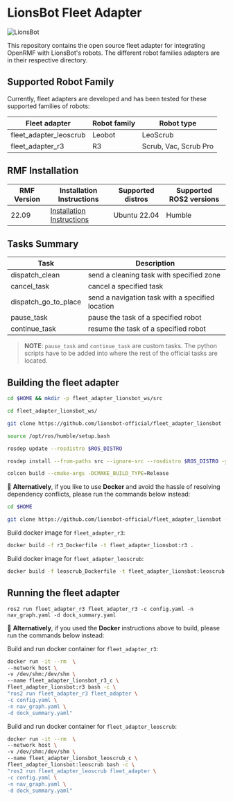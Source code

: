 # LionsBot Fleet Adapter
![LionsBot](https://github.com/lionsbot-official/fleet_adapter_lionsbot/blob/main/lionsbot-banner.png)

This repository contains the open source fleet adapter for integrating OpenRMF with LionsBot's robots. The different robot families adapters are in their respective directory.

## Supported Robot Family

Currently, fleet adapters are developed and has been tested for these supported families of robots:

| Fleet adapter          | Robot family | Robot type |
|------------------------| ---- |------------|
| fleet_adapter_leoscrub | Leobot | LeoScrub   |
| fleet_adapter_r3       | R3 | Scrub, Vac, Scrub Pro      |

## RMF Installation 

| RMF Version | Installation Instructions     | Supported distros | Supported ROS2 versions |
|-------|-------------------------------|-------------------|-----------------------|
| 22.09 | [Installation Instructions](https://github.com/open-rmf/rmf/tree/release/22.09) | Ubuntu 22.04 | Humble |

## Tasks Summary

| Task           | Description |
|----------------|-------------|
| dispatch_clean | send a cleaning task with specified zone |
| cancel_task    | cancel a specified task |
| dispatch_go_to_place | send a navigation task with a specified location |
| pause_task | pause the task of a specified robot |
| continue_task | resume the task of a specified robot |

> **NOTE**: `pause_task` and `continue_task` are custom tasks. The python scripts have to be added into where the rest of the official tasks are located.

## Building the fleet adapter

```bash
cd $HOME && mkdir -p fleet_adapter_lionsbot_ws/src
```

```bash
cd fleet_adapter_lionsbot_ws/
```

```bash
git clone https://github.com/lionsbot-official/fleet_adapter_lionsbot --branch rmf/22.09 --single-branch --depth 1 src
```

```bash
source /opt/ros/humble/setup.bash
```

```bash
rosdep update --rosdistro $ROS_DISTRO
```

```bash
rosdep install --from-paths src --ignore-src --rosdistro $ROS_DISTRO -yr
```

```bash
colcon build --cmake-args -DCMAKE_BUILD_TYPE=Release 
```

:whale: **Alternatively**, if you like to use **Docker** and avoid the hassle of resolving dependency conflicts, please run the commands below instead:

```bash
cd $HOME 
```

```bash
git clone https://github.com/lionsbot-official/fleet_adapter_lionsbot --branch rmf/22.09 --single-branch --depth 1 && cd fleet_adapter_lionsbot
```

Build docker image for `fleet_adapter_r3`:
```bash
docker build -f r3_Dockerfile -t fleet_adapter_lionsbot:r3 .
```

Build docker image for `fleet_adapter_leoscrub`:
```bash
docker build -f leoscrub_Dockerfile -t fleet_adapter_lionsbot:leoscrub .
```

## Running the fleet adapter

```
ros2 run fleet_adapter_r3 fleet_adapter_r3 -c config.yaml -n nav_graph.yaml -d dock_summary.yaml
```

:whale: **Alternatively**, if you used the **Docker** instructions above to build, please run the commands below instead:

Build and run docker container for `fleet_adapter_r3`:
```bash
docker run -it --rm  \
--network host \
-v /dev/shm:/dev/shm \
--name fleet_adapter_lionsbot_r3_c \
fleet_adapter_lionsbot:r3 bash -c \
"ros2 run fleet_adapter_r3 fleet_adapter \
-c config.yaml \
-n nav_graph.yaml \
-d dock_summary.yaml"
```

Build and run docker container for `fleet_adapter_leoscrub`:
```bash
docker run -it --rm  \
--network host \
-v /dev/shm:/dev/shm \
--name fleet_adapter_lionsbot_leoscrub_c \
fleet_adapter_lionsbot:leoscrub bash -c \
"ros2 run fleet_adapter_leoscrub fleet_adapter \
-c config.yaml \
-n nav_graph.yaml \
-d dock_summary.yaml"
```
